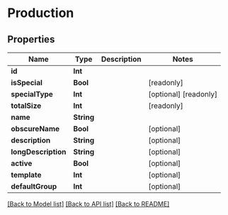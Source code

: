 # Production

## Properties

Name | Type | Description | Notes
------------ | ------------- | ------------- | -------------
**id** | **Int** |  | 
**isSpecial** | **Bool** |  | [readonly] 
**specialType** | **Int** |  | [optional] [readonly] 
**totalSize** | **Int** |  | [readonly] 
**name** | **String** |  | 
**obscureName** | **Bool** |  | [optional] 
**description** | **String** |  | [optional] 
**longDescription** | **String** |  | [optional] 
**active** | **Bool** |  | [optional] 
**template** | **Int** |  | [optional] 
**defaultGroup** | **Int** |  | [optional] 

[[Back to Model list]](../#documentation-for-models) [[Back to API list]](../#documentation-for-api-endpoints) [[Back to README]](../)


